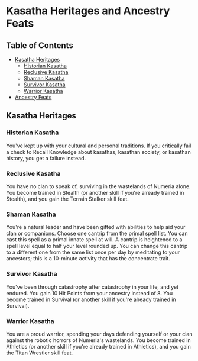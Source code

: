 # Kasatha Heritages and Ancestry Feats

## Table of Contents

* [Kasatha Heritages](#kasatha-heritages)
  * [Historian Kasatha](#historian-kasatha)
  * [Reclusive Kasatha](#reclusive-kasatha)
  * [Shaman Kasatha](#shaman-kasatha)
  * [Survivor Kasatha](#survivor-kasatha)
  * [Warrior Kasatha](#warrior-kasatha)
* [Ancestry Feats](#ancestry-feats)

## Kasatha Heritages

### Historian Kasatha
You've kept up with your cultural and personal traditions. If you critically fail a check to Recall Knowledge about kasathas, kasathan society, or kasathan history, you get a failure instead.

### Reclusive Kasatha
You have no clan to speak of, surviving in the wastelands of Numeria alone. You become trained in Stealth (or another skill if you're already trained in Stealth), and you gain the Terrain Stalker skill feat.

### Shaman Kasatha
You're a natural leader and have been gifted with abilities to help aid your clan or companions. Choose one cantrip from the primal spell list. You can cast this spell as a primal innate spell at will. A cantrip is heightened to a spell level equal to half your level rounded up. You can change this cantrip to a different one from the same list once per day by meditating to your ancestors; this is a 10-minute activity that has the concentrate trait.

### Survivor Kasatha
You've been through catastrophy after catastrophy in your life, and yet endured. You gain 10 Hit Points from your ancestry instead of 8. You become trained in Survival (or another skill if you're already trained in Survival).

### Warrior Kasatha
You are a proud warrior, spending your days defending yourself or your clan against the robotic horrors of Numeria's wastelands. You become trained in Athletics (or another skill if you're already trained in Athletics), and you gain the Titan Wrestler skill feat.
